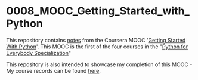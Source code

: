 # 0008_MOOC_Getting_Started_with_Python

This repository contains [notes](***) from the Coursera MOOC '[Getting Started With Python](https://www.coursera.org/learn/python/home/info)'. This MOOC is the first of the four courses in the "[Python for Everybody Specialization](https://www.coursera.org/specializations/python)"

This repository is also intended to showcase my completion of this MOOC - My course records can be found [here](https://github.com/mariocpinto/0008_MOOC_Getting_Started_with_Python/blob/master/Course_Completion.md).
